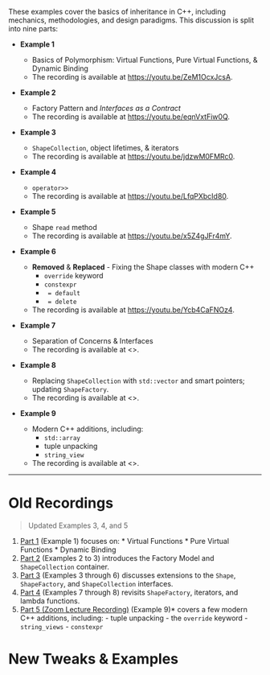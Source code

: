 These examples cover the basics of inheritance in C++, including mechanics,
methodologies, and design paradigms. This discussion is split into nine parts:


  - **Example 1**
    - Basics of Polymorphism: Virtual Functions, Pure Virtual Functions, &
      Dynamic Binding
    - The recording is available at <https://youtu.be/ZeM1OcxJcsA>.

  - **Example 2**
    - Factory Pattern and *Interfaces as a Contract*
    - The recording is available at <https://youtu.be/eqnVxtFiw0Q>.

  - **Example 3**
    - `ShapeCollection`, object lifetimes, & iterators
    - The recording is available at <https://youtu.be/jdzwM0FMRc0>.

  - **Example 4** 
    - `operator>>`
    - The recording is available at <https://youtu.be/LfqPXbcId80>.

  - **Example 5**
    - Shape `read` method
    - The recording is available at <https://youtu.be/x5Z4gJFr4mY>.

  - **Example 6** 
    - **Removed** & **Replaced** - Fixing the Shape classes with modern C++
      - `override` keyword
      - `constexpr`
      - ` = default`
      - ` = delete`
    - The recording is available at <https://youtu.be/Ycb4CaFNOz4>.

  - **Example 7**
    - Separation of Concerns & Interfaces
    - The recording is available at <>.

 - **Example 8**
   - Replacing `ShapeCollection` with `std::vector` and smart pointers; updating `ShapeFactory`.
    - The recording is available at <>.

 - **Example 9**
    - Modern C++ additions, including:
      - `std::array`
      -  tuple unpacking
      - `string_view`
    - The recording is available at <>.

---

# Old Recordings

> Updated Examples 3, 4, and 5

  1. [Part 1](https://youtu.be/ZeM1OcxJcsA) (Example 1) focuses on:
    * Virtual Functions
    * Pure Virtual Functions
    * Dynamic Binding
  2. [Part 2](https://youtu.be/6GiGG2Kk7jw) (Examples 2 to 3) introduces the
     Factory Model and `ShapeCollection` container.
  3. [Part 3](https://youtu.be/-YSdI4FBUlo) (Examples 3 through 6) discusses
     extensions to the `Shape`, `ShapeFactory`, and `ShapeCollection`
     interfaces.
  4. [Part 4](https://youtu.be/E2SF6gmpG7Q) (Examples 7 through 8) revisits
     `ShapeFactory`, iterators, and lambda functions.
  5. [Part 5 (Zoom Lecture Recording)](https://odu.zoom.us/rec/share/zghIRrHbif183pvL8xRNfTzcjk8joqgmVKtxhp4i36T-NAQjDdBuVNmIF7G9W8w.bOq3D9iTwbLmxFv4) (Example 9)* covers a few modern C++
     additions, including:
    -  tuple unpacking
    - the `override` keyword
    - `string_views`
    - `constexpr`

# New Tweaks & Examples



